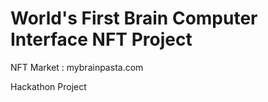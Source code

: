 # World's First Brain Computer Interface NFT Project
NFT Market : mybrainpasta.com

Hackathon Project 


